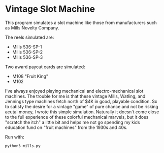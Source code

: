 # Vintage Slot Machine
This program simulates a slot machine like those from manufacturers such as Mills Novelty Company.

The reels simulated are:
* Mills 536-SP-1
* Mills 536-SP-2
* Mills 536-SP-3

Two award payout cards are simulated:
* M108 "Fruit King"
* M102

I've always enjoyed playing mechanical and electro-mechanical slot machines. The trouble for me is that these vintage Mills, Watling, and Jennings type machines fetch north of $4K in good, playable condition. So to satisfy the desire for a vintage "game" of pure chance and not be risking acutal money, I wrote this simple simulation. Naturally it doesn't come close to the full experience of these colorful mechanical marvels, but it does "scratch the itch" a little bit and helps me not go spending my kids education fund on "fruit machines" from the 1930s and 40s.


Run with:
```
python3 mills.py
```